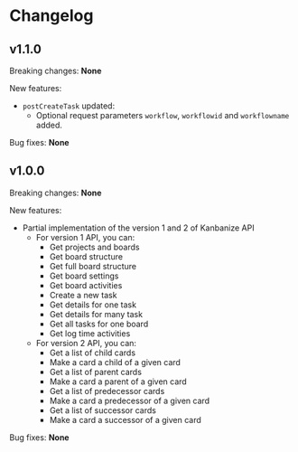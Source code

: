# Changelog

## v1.1.0

Breaking changes:
    **None**
    
New features:
* `postCreateTask` updated:
    * Optional request parameters `workflow`, `workflowid` and `workflowname` added.
        
Bug fixes:
    **None**

## v1.0.0

Breaking changes:
    **None**
    
New features:
* Partial implementation of the version 1 and 2 of Kanbanize API
    * For version 1 API, you can:
        * Get projects and boards
        * Get board structure
        * Get full board structure
        * Get board settings
        * Get board activities
        * Create a new task
        * Get details for one task 
        * Get details for many task
        * Get all tasks for one board
        * Get log time activities
    * For version 2 API, you can:
        * Get a list of child cards
        * Make a card a child of a given card 
        * Get a list of parent cards
        * Make a card a parent of a given card 
        * Get a list of predecessor cards
        * Make a card a predecessor of a given card 
        * Get a list of successor cards
        * Make a card a successor of a given card 
        
Bug fixes:
    **None**